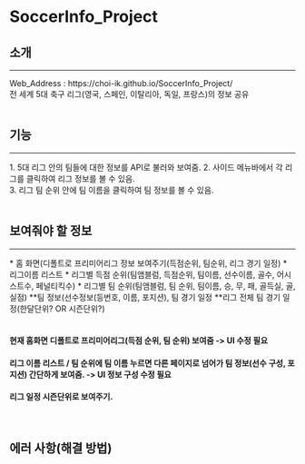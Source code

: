 # SoccerInfo_Project

## 소개
<hr/>
Web_Address : https://choi-ik.github.io/SoccerInfo_Project/ <br/>
전 세계 5대 축구 리그(영국, 스페인, 이탈리아, 독일, 프랑스)의 정보 공유 <br/><br/>

## 기능
<hr/>
1. 5대 리그 안의 팀들에 대한 정보를 API로 불러와 보여줌.
2. 사이드 메뉴바에서 각 리그를 클릭하여 리그 정보를 볼 수 있음. <br/>
3. 리그 팀 순위 안에 팀 이름을 클릭하여 팀 정보를 볼 수 있음. <br/><br/>


## 보여줘야 할 정보
<hr/>
* 홈 화면(디폴트로 프리미어리그 정보 보여주기(득점순위, 팀순위, 리그 경기 일정)
* 리그이름 리스트
* 리그별 득점 순위(팀앰블럼, 득점순위, 팀이름, 선수이름, 골수, 어시스트수, 페널티킥수)
* 리그별 팀 순위(팀앰블럼, 팀 순위, 팀이름, 승, 무, 패, 골득실, 골, 실점)
**팀 정보(선수정보(등번호, 이름, 포지션), 팀 경기 일정
**리그 전체 팀 경기 일정(한달단위? OR 시즌단위?) <br/><br/>

#### 현재 홈화면 디폴트로 프리미어리그(득점 순위, 팀 순위) 보여줌 -> UI 수정 필요
#### 리그 이름 리스트 / 팀 순위에 팀 이름 누르면 다른 페이지로 넘어가 팀 정보(선수 구성, 포지션) 간단하게 보여줌. -> UI 정보 구성 수정 필요
#### 리그 일정 시즌단위로 보여주기. 
<br/>

## 에러 사항(해결 방법)
